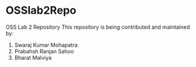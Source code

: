 # OSSlab2Repo
OSS Lab 2 Repository 
This repository is being contributed and maintained by:

1. Swaraj Kumar Mohapatra
2. Prabahsh Ranjan Sahoo
3. Bharat Malviya
